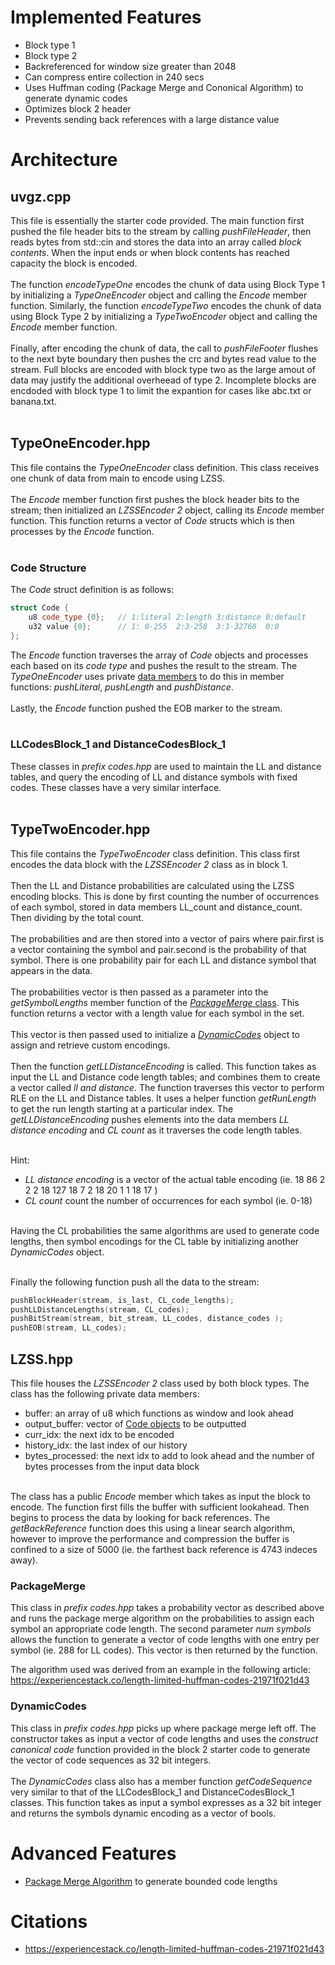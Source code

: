 # Implemented Features
* Block type 1
* Block type 2
* Backreferenced for window size greater than 2048
* Can compress entire collection in 240 secs
* Uses Huffman coding (Package Merge and Cononical Algorithm) to generate dynamic codes
* Optimizes block 2 header 
* Prevents sending back references with a large distance value

# Architecture
## uvgz.cpp
This file is essentially the starter code provided. The main function first pushed the file header bits to the stream by calling _pushFileHeader_, then reads bytes from std::cin and stores the data into an array called _block contents_. When the input ends or when block contents has reached capacity the block is encoded.
<br></br>
The function _encodeTypeOne_ encodes the chunk of data using Block Type 1 by initializing a _TypeOneEncoder_ object and calling the _Encode_ member function.
Similarly, the function _encodeTypeTwo_ encodes the chunk of data using Block Type 2 by initializing a _TypeTwoEncoder_ object and calling the _Encode_ member function.
<br></br>
Finally, after encoding the chunk of data, the call to _pushFileFooter_ flushes to the next byte boundary then pushes the crc and bytes read value to the stream.
Full blocks are encoded with block type two as the large amout of data may justify the additional overheead of type 2. Incomplete blocks are encdoded with block type 1 to limit the expantion for cases like abc.txt or banana.txt.
<br></br>

## TypeOneEncoder.hpp
This file contains the _TypeOneEncoder_ class definition. This class receives one chunk of data from main to encode using LZSS.
<br></br>
The _Encode_ member function first pushes the block header bits to the stream; then initialized an _LZSSEncoder 2_ object, calling its _Encode_ member function. This function returns a vector of _Code_ structs which is then processes by the _Encode_ function.
<br></br>

### Code Structure
The _Code_ struct definition is as follows:
```c++
struct Code {
    u8 code_type {0};   // 1:literal 2:length 3:distance 0:default
    u32 value {0};      // 1: 0-255  2:3-258  3:1-32768  0:0
};
```
The _Encode_ function traverses the array of _Code_ objects and processes each based on its _code type_ and pushes the result to the stream. The  _TypeOneEncoder_ uses private [data members](#LLCodesBlock_1-and-DistanceCodesBlock_1) to do this in member functions: _pushLiteral_, _pushLength_ and _pushDistance_.
<br></br>
Lastly, the _Encode_ function pushed the EOB marker to the stream.
<br></br>

### LLCodesBlock_1 and DistanceCodesBlock_1
These classes in _prefix codes.hpp_ are used to maintain the LL and distance tables, and query the encoding of LL and distance symbols with fixed codes. These classes have a very similar interface.
<br></br>
## TypeTwoEncoder.hpp
This file contains the _TypeTwoEncoder_ class definition. This class first encodes the data block with the _LZSSEncoder 2_ class as in block 1.
<br></br>
Then the LL and Distance probabilities are calculated using the LZSS encoding blocks. This is done by first counting the number of occurrences of each symbol, stored in data members LL_count and distance_count. Then dividing by the total count.
<br></br>
The probabilities and are then stored into a vector of pairs where pair.first is a vector containing the symbol and pair.second is the probability of that symbol. There is one probability pair for each LL and distance symbol that appears in the data. 
<br></br>
The probabilities vector is then passed as a parameter into the _getSymbolLengths_ member function of the [_PackageMerge_ class](#PackageMerge). This function returns a vector with a length value for each symbol in the set.
<br></br>
This vector is then passed used to initialize a [_DynamicCodes_](#dynamiccodes) object to assign and retrieve custom encodings.
<br></br>
Then the function _getLLDistanceEncoding_ is called. This function takes as input the LL and Distance code length tables; and combines them to create a vector called _ll and distance_. 
The function traverses this vector to perform RLE on the LL and Distance tables. It uses a helper function _getRunLength_ to get the run length starting at a particular index.
The _getLLDistanceEncoding_ pushes elements into the data members _LL distance encoding_ and _CL count_ as it traverses the code length tables.
<br></br>

Hint:
* _LL distance encoding_ is a vector of the actual table encoding (ie. 18 86 2 2 2 18 127 18 7 2 18 20 1 1 18 17 )
* _CL count_ count the number of occurrences for each symbol (ie. 0-18)
<br></br>

Having the CL probabilities the same algorithms are used to generate code lengths, then symbol encodings for the CL table by initializing another _DynamicCodes_ object.
<br></br>

Finally the following function push all the data to the stream:
```c++
pushBlockHeader(stream, is_last, CL_code_lengths);
pushLLDistanceLengths(stream, CL_codes);
pushBitStream(stream, bit_stream, LL_codes, distance_codes );
pushEOB(stream, LL_codes);
```

## LZSS.hpp
This file houses the _LZSSEncoder 2_ class used by both block types. The class has the following private data members:
* buffer: an array of u8 which functions as window and look ahead
* output_buffer: vector of [Code objects](#code-structure) to be outputted
* curr_idx: the next idx to be encoded
* history_idx: the last index of our history
* bytes_processed: the next idx to add to look ahead and the number of bytes processes from the input data block
<br></br>

The class has a public _Encode_ member which takes as input the block to encode. The function first fills the buffer with sufficient lookahead. Then begins to process the data by looking for back references. The _getBackReference_ function does this using a linear search algorithm, however to improve the performance and compression the buffer is confined to a size of 5000 (ie. the farthest back reference is 4743 indeces away).

### PackageMerge
This class in _prefix codes.hpp_ takes a probability vector as described above and runs the package merge algorithm on the probabilities to assign each symbol an appropriate code length. The second parameter _num symbols_ allows the function to generate a vector of code lengths with one entry per symbol (ie. 288 for LL codes).
This vector is then returned by the function.

The algorithm used was derived from an example in the following article: https://experiencestack.co/length-limited-huffman-codes-21971f021d43

### DynamicCodes
This class in _prefix codes.hpp_ picks up where package merge left off. The constructor takes as input a vector of code lengths and uses the _construct canonical code_ function provided in the block 2 starter code to generate the vector of code sequences as 32 bit integers.
<br></br>
The _DynamicCodes_ class also has a member function _getCodeSequence_ very similar to that of the LLCodesBlock_1 and DistanceCodesBlock_1 classes. This function takes as input a symbol expresses as a 32 bit integer and returns the symbols dynamic encoding as a vector of bools.

# Advanced Features
* [Package Merge Algorithm](#packagemerge) to generate bounded code lengths


# Citations
* https://experiencestack.co/length-limited-huffman-codes-21971f021d43